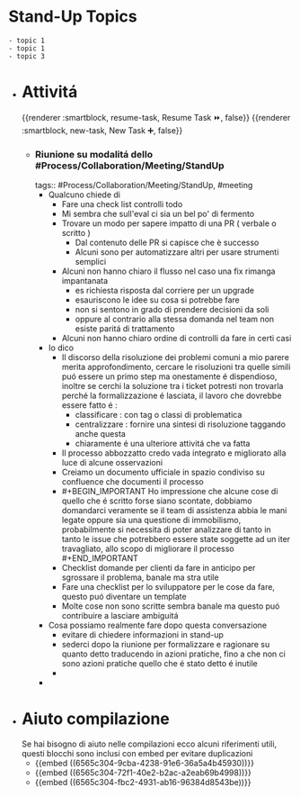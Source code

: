 # Stand-Up Topics
	- topic 1
	- topic 1
	- topic 3
- # Attivitá
  {{renderer :smartblock, resume-task, Resume Task ⏩️, false}} {{renderer :smartblock, new-task, New Task ➕, false}}
	- ### Riunione su modalitá dello #Process/Collaboration/Meeting/StandUp 
	  tags:: #Process/Collaboration/Meeting/StandUp, #meeting
		- Qualcuno chiede di
			- Fare una check list controlli todo
			- Mi sembra che sull'eval ci sia un bel po' di fermento
			- Trovare un modo per sapere impatto di una PR ( verbale o scritto )
				- Dal contenuto delle PR si capisce che è successo
				- Alcuni sono per automatizzare altri per usare strumenti semplici
			- Alcuni non hanno chiaro il flusso nel caso una fix rimanga impantanata
				- es richiesta risposta dal corriere per un upgrade
				- esauriscono le idee su cosa si potrebbe fare
				- non si sentono in grado di prendere decisioni da soli
				- oppure al contrario alla stessa domanda nel team non esiste paritá di trattamento
			- Alcuni non hanno chiaro ordine di controlli da fare in certi casi
		- Io dico
			- Il discorso della risoluzione dei problemi comuni a mio parere merita approfondimento, cercare le risoluzioni tra quelle simili puó essere un primo step ma onestamente é dispendioso, inoltre se cerchi la soluzione tra i ticket potresti non trovarla perché la formalizzazione é lasciata,  il lavoro che dovrebbe essere fatto é :
				- classificare : con tag o classi di problematica
				- centralizzare : fornire una sintesi di risoluzione taggando anche questa
				- chiaramente é una ulteriore attivitá che va fatta
			- Il processo abbozzatto credo vada integrato e migliorato alla luce di alcune osservazioni
			- Creiamo un documento ufficiale in spazio condiviso su confluence che documenti il processo
			- #+BEGIN_IMPORTANT
			  Ho impressione che alcune cose di quello che é scritto forse siano scontate, dobbiamo domandarci veramente se il team di assistenza abbia le mani legate oppure sia una questione di immobilismo, probabilmente si necessita di poter analizzare di tanto in tanto le issue che potrebbero essere state soggette ad un iter travagliato, allo scopo di migliorare il processo
			  #+END_IMPORTANT
			- Checklist domande per clienti da fare in anticipo per sgrossare il problema, banale ma stra utile
			- Fare una checklist per lo sviluppatore per le cose da fare, questo puó diventare un template
			- Molte cose non sono scritte sembra banale ma questo puó contribuire a lasciare ambiguitá
		- Cosa possiamo realmente fare dopo questa conversazione
			- evitare di chiedere informazioni in stand-up
			- sederci dopo la riunione per formalizzare e ragionare su quanto detto traducendo in azioni pratiche, fino a che non ci sono azioni pratiche quello che é stato detto é inutile
			-
		-
- # Aiuto compilazione
  Se hai bisogno di aiuto nelle compilazioni ecco alcuni riferimenti utili, questi blocchi sono inclusi con embed per evitare duplicazioni
	- {{embed ((6565c304-9cba-4238-91e6-36a5a4b45930))}}
	- {{embed ((6565c304-72f1-40e2-b2ac-a2eab69b4998))}}
	- {{embed ((6565c304-fbc2-4931-ab16-96384d8543be))}}